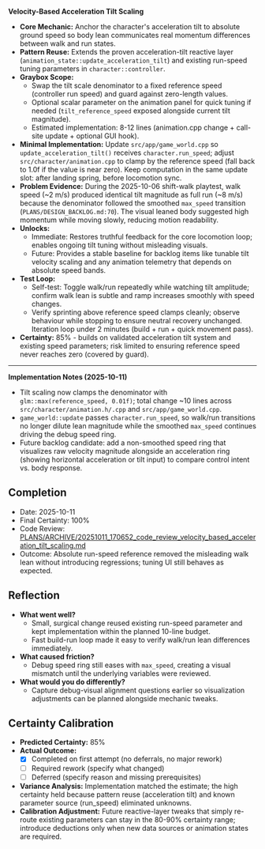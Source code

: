 **Velocity-Based Acceleration Tilt Scaling**

- **Core Mechanic:** Anchor the character's acceleration tilt to absolute ground speed so body lean communicates real momentum differences between walk and run states.
- **Pattern Reuse:** Extends the proven acceleration-tilt reactive layer (`animation_state::update_acceleration_tilt`) and existing run-speed tuning parameters in `character::controller`.
- **Graybox Scope:**
    - Swap the tilt scale denominator to a fixed reference speed (controller run speed) and guard against zero-length values.
    - Optional scalar parameter on the animation panel for quick tuning if needed (`tilt_reference_speed` exposed alongside current tilt magnitude).
    - Estimated implementation: 8-12 lines (animation.cpp change + call-site update + optional GUI hook).
- **Minimal Implementation:** Update `src/app/game_world.cpp` so `update_acceleration_tilt()` receives `character.run_speed`; adjust `src/character/animation.cpp` to clamp by the reference speed (fall back to 1.0f if the value is near zero). Keep computation in the same update slot: after landing spring, before locomotion sync.
- **Problem Evidence:** During the 2025-10-06 shift-walk playtest, walk speed (~2 m/s) produced identical tilt magnitude as full run (~8 m/s) because the denominator followed the smoothed `max_speed` transition (`PLANS/DESIGN_BACKLOG.md:70`). The visual leaned body suggested high momentum while moving slowly, reducing motion readability.
- **Unlocks:**
    - Immediate: Restores truthful feedback for the core locomotion loop; enables ongoing tilt tuning without misleading visuals.
    - Future: Provides a stable baseline for backlog items like tunable tilt velocity scaling and any animation telemetry that depends on absolute speed bands.
- **Test Loop:**
    - Self-test: Toggle walk/run repeatedly while watching tilt amplitude; confirm walk lean is subtle and ramp increases smoothly with speed changes.
    - Verify sprinting above reference speed clamps cleanly; observe behaviour while stopping to ensure neutral recovery unchanged. Iteration loop under 2 minutes (build + run + quick movement pass).
- **Certainty:** 85% - builds on validated acceleration tilt system and existing speed parameters; risk limited to ensuring reference speed never reaches zero (covered by guard).

---

**Implementation Notes (2025-10-11)**

- Tilt scaling now clamps the denominator with `glm::max(reference_speed, 0.01f)`; total change ~10 lines across `src/character/animation.h/.cpp` and `src/app/game_world.cpp`.
- `game_world::update` passes `character.run_speed`, so walk/run transitions no longer dilute lean magnitude while the smoothed `max_speed` continues driving the debug speed ring.
- Future backlog candidate: add a non-smoothed speed ring that visualizes raw velocity magnitude alongside an acceleration ring (showing horizontal acceleration or tilt input) to compare control intent vs. body response.

## Completion
- Date: 2025-10-11
- Final Certainty: 100%
- Code Review: [PLANS/ARCHIVE/20251011_170652_code_review_velocity_based_acceleration_tilt_scaling.md](code_review_velocity_based_acceleration_tilt_scaling.md)
- Outcome: Absolute run-speed reference removed the misleading walk lean without introducing regressions; tuning UI still behaves as expected.

## Reflection
- **What went well?**
  - Small, surgical change reused existing run-speed parameter and kept implementation within the planned 10-line budget.
  - Fast build-run loop made it easy to verify walk/run lean differences immediately.
- **What caused friction?**
  - Debug speed ring still eases with `max_speed`, creating a visual mismatch until the underlying variables were reviewed.
- **What would you do differently?**
  - Capture debug-visual alignment questions earlier so visualization adjustments can be planned alongside mechanic tweaks.

## Certainty Calibration
- **Predicted Certainty:** 85%
- **Actual Outcome:**
  - [x] Completed on first attempt (no deferrals, no major rework)
  - [ ] Required rework (specify what changed)
  - [ ] Deferred (specify reason and missing prerequisites)
- **Variance Analysis:** Implementation matched the estimate; the high certainty held because pattern reuse (acceleration tilt) and known parameter source (run_speed) eliminated unknowns.
- **Calibration Adjustment:** Future reactive-layer tweaks that simply re-route existing parameters can stay in the 80-90% certainty range; introduce deductions only when new data sources or animation states are required.

